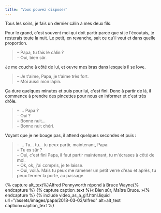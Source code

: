 ```yaml
---
title: 'Vous pouvez disposer'
---
```


Tous les soirs, je fais un dernier câlin à mes deux fils.

<!-- more -->

Pour le grand, c'est souvent moi qui doit partir parce que si je l'écoutais, je
resterais toute la nuit. Le petit, en revanche, sait ce qu'il veut et dans
quelle proportion.

> – Papa, tu fais le câlin ?  
> – Oui, bien sûr.

Je me couche à côté de lui, et ouvre mes bras dans lesquels il se love.

> – Je t'aime, Papa, je t'aime très fort.  
> – Moi aussi mon lapin.

Ça dure quelques minutes et puis pour lui, c'est fini. Donc à partir de là, il
commence à prendre des pincettes pour nous en informer et c'est très drôle.

> – … Papa ?  
> – Oui ?  
> – Bonne nuit…  
> – Bonne nuit chéri.

Voyant que je ne bouge pas, il attend quelques secondes et puis :

> – … Tu… tu… tu peux partir, maintenant, Papa.  
> – Tu es sûr ?  
> – Oui, c'est fini Papa, il faut partir maintenant, tu m'écrases à côté de
> moi.  
> – Ok, ok, j'ai compris, je te laisse.  
> – Oui, voilà. Mais tu peux me ramener un petit verre d'eau et après, tu peux
> fermer la porte, au passage.

{% capture alt_text%}Alfred Pennyworth répond à Bruce Wayne{% endcapture %}
{% capture caption_text %}&laquo; Bien sûr, Maître Bruce.
&raquo;{% endcapture %} {% include video_as_a_gif.html.liquid
url="/assets/images/papa/2018-03-03/alfred"
alt=alt_text
caption=caption_text
%}
